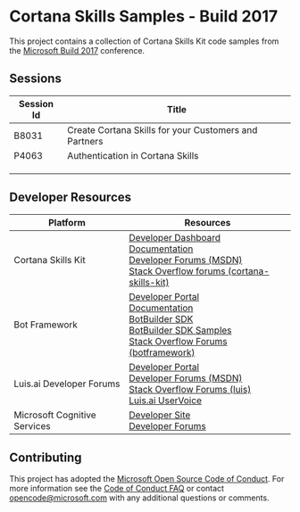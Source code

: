 # Cortana Skills Samples - Build 2017

This project contains a collection of Cortana Skills Kit code samples from the [Microsoft Build 2017](http://build.microsoft.com/) conference.

## Sessions

| Session Id | Title | 
|------------|-------|
| B8031      | Create Cortana Skills for your Customers and Partners |
| P4063      | Authentication in Cortana Skills |
|       |  |
|       |  |
|       |  |


## Developer Resources

| Platform     | Resources |
|--------------|-----------|
| Cortana Skills Kit | [Developer Dashboard](https://developer.microsoft.com/en-US/cortana/dashboard)<br/>[Documentation](http://aka.ms/CortanaSkillsDocs)<br/>[Developer Forums (MSDN)](https://social.msdn.microsoft.com/Forums/en-us/home?forum=cortanaskillskit )<br/>[Stack Overflow forums (cortana-skills-kit)](http://stackoverflow.com/questions/tagged/cortana-skills-kit) |
| Bot Framework| [Developer Portal](https://dev.botframework.com/)<br/>[Documentation](https://aka.ms/botdocs)<br/>[BotBuilder SDK](https://github.com/Microsoft/BotBuilder)<br/>[BotBuilder SDK Samples](https://github.com/Microsoft/BotBuilder-Samples)<br/>[Stack Overflow Forums (botframework)](http://stackoverflow.com/questions/tagged/botframework) |
| Luis.ai Developer Forums | [Developer Portal](https://www.luis.ai/)<br/>[Developer Forums (MSDN)](https://social.msdn.microsoft.com/Forums/windows/home?forum=LUIS)<br/>[Stack Overflow Forums (luis)](http://stackoverflow.com/questions/tagged/luis)<br/>[Luis.ai UserVoice](https://cognitive.uservoice.com/forums/551524-luis) |
| Microsoft Cognitive Services | [Developer Site](https://www.microsoft.com/cognitive-services)<br/>[Developer Forums](https://social.msdn.microsoft.com/Forums/en-US/home?forum=mlapi) |

## Contributing

This project has adopted the [Microsoft Open Source Code of Conduct](https://opensource.microsoft.com/codeofconduct/). For more information see the [Code of Conduct FAQ](https://opensource.microsoft.com/codeofconduct/faq/) or contact [opencode@microsoft.com](mailto:opencode@microsoft.com) with any additional questions or comments.
